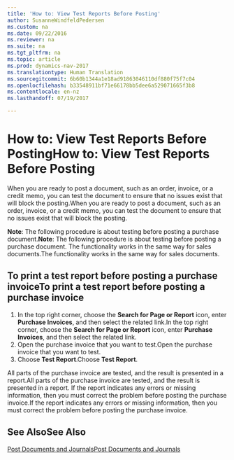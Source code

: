 ```yaml
---
title: 'How to: View Test Reports Before Posting'
author: SusanneWindfeldPedersen
ms.custom: na
ms.date: 09/22/2016
ms.reviewer: na
ms.suite: na
ms.tgt_pltfrm: na
ms.topic: article
ms.prod: dynamics-nav-2017
ms.translationtype: Human Translation
ms.sourcegitcommit: 6b60b1344a1e18ad91863046110df880f75f7c04
ms.openlocfilehash: b33548911bf71e66178bb5dee6a529071665f3b8
ms.contentlocale: en-nz
ms.lasthandoff: 07/19/2017

---
```

    
# <a name="how-to-view-test-reports-before-posting"></a><span data-ttu-id="33212-102">How to: View Test Reports Before Posting</span><span class="sxs-lookup"><span data-stu-id="33212-102">How to: View Test Reports Before Posting</span></span>
<span data-ttu-id="33212-103">When you are ready to post a document, such as an order, invoice, or a credit memo, you can test the document to ensure that no issues exist that will block the posting.</span><span class="sxs-lookup"><span data-stu-id="33212-103">When you are ready to post a document, such as an order, invoice, or a credit memo, you can test the document to ensure that no issues exist that will block the posting.</span></span>

<span data-ttu-id="33212-104">**Note**: The following procedure is about testing before posting a purchase document.</span><span class="sxs-lookup"><span data-stu-id="33212-104">**Note**: The following procedure is about testing before posting a purchase document.</span></span> <span data-ttu-id="33212-105">The functionality works in the same way for sales documents.</span><span class="sxs-lookup"><span data-stu-id="33212-105">The functionality works in the same way for sales documents.</span></span>

## <a name="to-print-a-test-report-before-posting-a-purchase-invoice"></a><span data-ttu-id="33212-106">To print a test report before posting a purchase invoice</span><span class="sxs-lookup"><span data-stu-id="33212-106">To print a test report before posting a purchase invoice</span></span>
1. <span data-ttu-id="33212-107">In the top right corner, choose the **Search for Page or Report** icon, enter **Purchase Invoices**, and then select the related link.</span><span class="sxs-lookup"><span data-stu-id="33212-107">In the top right corner, choose the **Search for Page or Report** icon, enter **Purchase Invoices**, and then select the related link.</span></span>
2. <span data-ttu-id="33212-108">Open the purchase invoice that you want to test.</span><span class="sxs-lookup"><span data-stu-id="33212-108">Open the purchase invoice that you want to test.</span></span>
3. <span data-ttu-id="33212-109">Choose **Test Report**.</span><span class="sxs-lookup"><span data-stu-id="33212-109">Choose **Test Report**.</span></span>  

<span data-ttu-id="33212-110">All parts of the purchase invoice are tested, and the result is presented in a report.</span><span class="sxs-lookup"><span data-stu-id="33212-110">All parts of the purchase invoice are tested, and the result is presented in a report.</span></span> <span data-ttu-id="33212-111">If the report indicates any errors or missing information, then you must correct the problem before posting the purchase invoice.</span><span class="sxs-lookup"><span data-stu-id="33212-111">If the report indicates any errors or missing information, then you must correct the problem before posting the purchase invoice.</span></span>

## <a name="see-also"></a><span data-ttu-id="33212-112">See Also</span><span class="sxs-lookup"><span data-stu-id="33212-112">See Also</span></span>
[<span data-ttu-id="33212-113">Post Documents and Journals</span><span class="sxs-lookup"><span data-stu-id="33212-113">Post Documents and Journals</span></span>](ui-post-documents-journals.md)

